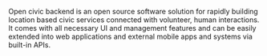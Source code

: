 Open civic backend is an open source software solution for rapidly building location based civic services connected with volunteer, human interactions. It comes with all necessary UI and management features and can be easily extended into web applications and external mobile apps and systems via built-in APIs.
